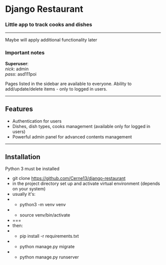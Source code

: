 # Django Restaurant
### Little app to track cooks and dishes

---

Maybe will apply additional functionality later

### Important notes

**Superuser**:\
*nick*: admin\
*pass*: asd111poi


Pages listed in the sidebar are available to everyone. Ability to add/update/delete items - only
to logged in users.

---
## Features

* Authentication for users
* Dishes, dish types, cooks management (available only for logged in users)
* Powerful admin panel for advanced contents management


---

## Installation

Python 3 must be installed

- git clone https://github.com/Cerne13/django-restaurant
- in the project directory set up and activate virtual environment (depends on your system)
- usually it's:
- - python3 -m venv venv
- - source venv/bin/activate
- ===
- then:
- -  pip install -r requirements.txt
- - python manage.py migrate
- - python manage.py runserver
